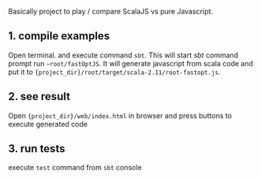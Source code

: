 Basically project to play / compare ScalaJS vs pure Javascript.

## 1. compile examples
Open terminal. and execute command `sbt`. This will start *sbt* command prompt
run `~root/fastOptJS`. It will generate javascript from scala code and put it to 
`{project_dir}/root/target/scala-2.11/root-fastopt.js`.

## 2. see result
Open `{project_dir}/web/index.html` in browser and press buttons to execute generated code

## 3. run tests
execute `test` command from `sbt` console
